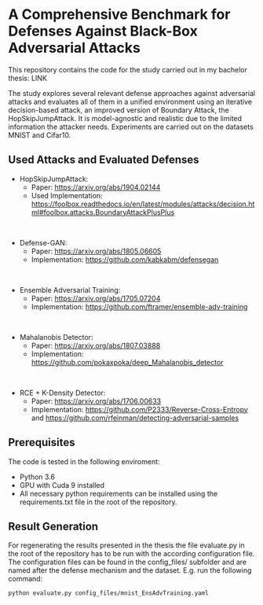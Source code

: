 # A Comprehensive Benchmark for Defenses Against Black-Box Adversarial Attacks

This repository contains the code for the study carried out in my bachelor thesis: LINK

The study explores several relevant defense approaches against adversarial attacks and evaluates all of them in a unified
environment using an iterative decision-based attack, an improved version of Boundary
Attack, the HopSkipJumpAttack. It is model-agnostic and realistic due to the limited information the attacker needs. Experiments are carried out on the datasets MNIST and Cifar10.

## Used Attacks and Evaluated Defenses
- HopSkipJumpAttack:
    - Paper: https://arxiv.org/abs/1904.02144
    - Used Implementation: https://foolbox.readthedocs.io/en/latest/modules/attacks/decision.html#foolbox.attacks.BoundaryAttackPlusPlus
<br/>

- Defense-GAN:
    - Paper: https://arxiv.org/abs/1805.06605
    - Implementation: https://github.com/kabkabm/defensegan
<br/>

- Ensemble Adversarial Training:
    - Paper: https://arxiv.org/abs/1705.07204
    - Implementation: https://github.com/ftramer/ensemble-adv-training
<br/>

- Mahalanobis Detector:
    - Paper: https://arxiv.org/abs/1807.03888
    - Implementation: https://github.com/pokaxpoka/deep_Mahalanobis_detector
<br/>

- RCE + K-Density Detector:
    - Paper: https://arxiv.org/abs/1706.00633
    - Implementation: https://github.com/P2333/Reverse-Cross-Entropy and https://github.com/rfeinman/detecting-adversarial-samples

## Prerequisites
The code is tested in the following enviroment:

- Python 3.6
- GPU with Cuda 9 installed
- All necessary python requirements can be installed using the requirements.txt file in the root of the repository.

## Result Generation
For regenerating the results presented in the thesis the file evaluate.py in the root of the repository has to be run with the according configuration file. The configuration files can be found in the config_files/ subfolder and are named after the defense mechanism and the dataset. E.g. run the following command:
    
    python evaluate.py config_files/mnist_EnsAdvTraining.yaml